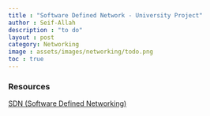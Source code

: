 ```yaml
---
title : "Software Defined Network - University Project"
author : Seif-Allah
description : "to do"
layout : post
category: Networking
image : assets/images/networking/todo.png
toc : true
---
```



### Resources



[SDN (Software Defined Networking)](https://www.youtube.com/playlist?list=PLhfrWIlLOoKO_-1ujME74HteDNnc8CmGR)
